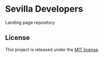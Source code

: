 # Sevilla Developers

Landing page repository

License
-------

This project is released under the [MIT license](LICENSE).

